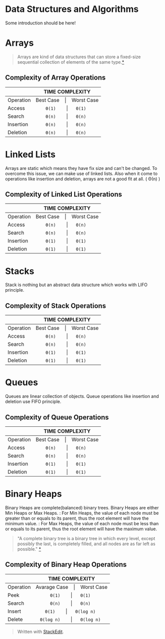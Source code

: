 # Data Structures and Algorithms
Some introduction should be here!
# Arrays
>Arrays are kind of data structures that can store a fixed-size sequential collection of elements of the same type.[*](https://www.tutorialspoint.com/cprogramming/c_arrays.htm)

##  Complexity of Array Operations
|                | TIME COMPLEXITY       |              
|----------------|:-------------------------------:|
|Operation|Best Case  &nbsp;&nbsp;&nbsp;\|  &nbsp;&nbsp;&nbsp;Worst Case
|Access         |` Θ(1)  `&nbsp;&nbsp;&nbsp;&nbsp;&nbsp;&nbsp;\|&nbsp;&nbsp;&nbsp;&nbsp;&nbsp;&nbsp;` Θ(1)  `
|Search         |` Θ(n)  `&nbsp;&nbsp;&nbsp;&nbsp;&nbsp;&nbsp;\|&nbsp;&nbsp;&nbsp;&nbsp;&nbsp;&nbsp;` Θ(n)  `
|Insertion         |` Θ(n)  `&nbsp;&nbsp;&nbsp;&nbsp;&nbsp;&nbsp;\|&nbsp;&nbsp;&nbsp;&nbsp;&nbsp;&nbsp;` Θ(n)  `
|Deletion          |` Θ(n)  `&nbsp;&nbsp;&nbsp;&nbsp;&nbsp;&nbsp;\|&nbsp;&nbsp;&nbsp;&nbsp;&nbsp;&nbsp;` Θ(n)  `

# Linked Lists
Arrays are static which means they have fix size and can't be changed. To overcome this issue, we can make use of linked lists. Also when it come to operations like insertion and deletion, arrays are not a good fit at all. ( Θ(n) )


##  Complexity of Linked List Operations
|                | TIME COMPLEXITY       |              
|----------------|:-------------------------------:|
|Operation|Best Case  &nbsp;&nbsp;&nbsp;\|  &nbsp;&nbsp;&nbsp;Worst Case
|Access         |` Θ(n)  `&nbsp;&nbsp;&nbsp;&nbsp;&nbsp;&nbsp;\|&nbsp;&nbsp;&nbsp;&nbsp;&nbsp;&nbsp;` Θ(n)  `
|Search         |` Θ(n)  `&nbsp;&nbsp;&nbsp;&nbsp;&nbsp;&nbsp;\|&nbsp;&nbsp;&nbsp;&nbsp;&nbsp;&nbsp;` Θ(n)  `
|Insertion         |` Θ(1)  `&nbsp;&nbsp;&nbsp;&nbsp;&nbsp;&nbsp;\|&nbsp;&nbsp;&nbsp;&nbsp;&nbsp;&nbsp;` Θ(1)  `
|Deletion          |` Θ(1)  `&nbsp;&nbsp;&nbsp;&nbsp;&nbsp;&nbsp;\|&nbsp;&nbsp;&nbsp;&nbsp;&nbsp;&nbsp;` Θ(1)  `

# Stacks
Stack is nothing but an abstract data structure which works with LIFO principle.

##  Complexity of Stack Operations
|                | TIME COMPLEXITY       |              
|----------------|:-------------------------------:|
|Operation|Best Case  &nbsp;&nbsp;&nbsp;\|  &nbsp;&nbsp;&nbsp;Worst Case
|Access         |` Θ(n)  `&nbsp;&nbsp;&nbsp;&nbsp;&nbsp;&nbsp;\|&nbsp;&nbsp;&nbsp;&nbsp;&nbsp;&nbsp;` Θ(n)  `
|Search         |` Θ(n)  `&nbsp;&nbsp;&nbsp;&nbsp;&nbsp;&nbsp;\|&nbsp;&nbsp;&nbsp;&nbsp;&nbsp;&nbsp;` Θ(n)  `
|Insertion         |` Θ(1)  `&nbsp;&nbsp;&nbsp;&nbsp;&nbsp;&nbsp;\|&nbsp;&nbsp;&nbsp;&nbsp;&nbsp;&nbsp;` Θ(1)  `
|Deletion          |` Θ(1)  `&nbsp;&nbsp;&nbsp;&nbsp;&nbsp;&nbsp;\|&nbsp;&nbsp;&nbsp;&nbsp;&nbsp;&nbsp;` Θ(1)  `

# Queues
Queues are linear collection of objects. Queue operations like insertion and deletion use FIFO principle.


##  Complexity of Queue Operations
|                | TIME COMPLEXITY       |              
|----------------|:-------------------------------:|
|Operation|Best Case  &nbsp;&nbsp;&nbsp;\|  &nbsp;&nbsp;&nbsp;Worst Case
|Access         |` Θ(n)  `&nbsp;&nbsp;&nbsp;&nbsp;&nbsp;&nbsp;\|&nbsp;&nbsp;&nbsp;&nbsp;&nbsp;&nbsp;` Θ(n)  `
|Search         |` Θ(n)  `&nbsp;&nbsp;&nbsp;&nbsp;&nbsp;&nbsp;\|&nbsp;&nbsp;&nbsp;&nbsp;&nbsp;&nbsp;` Θ(n)  `
|Insertion         |` Θ(1)  `&nbsp;&nbsp;&nbsp;&nbsp;&nbsp;&nbsp;\|&nbsp;&nbsp;&nbsp;&nbsp;&nbsp;&nbsp;` Θ(1)  `
|Deletion          |` Θ(1)  `&nbsp;&nbsp;&nbsp;&nbsp;&nbsp;&nbsp;\|&nbsp;&nbsp;&nbsp;&nbsp;&nbsp;&nbsp;` Θ(1)  `


# Binary Heaps
Binary Heaps are complete(balanced) binary trees. Binary Heaps are either Min Heaps or Max Heaps. 
: For Min Heaps, the value of each node must be greater than or equals to its parent, thus the root element will have the minimum value. 
: For Max Heaps, the value of each node must be less than or equals to its parent, thus the root element will have the maximum value.
 >"A complete binary tree is a binary tree in which every level, except possibly the last, is completely filled, and all nodes are as far left as possible." [*](http://web.cecs.pdx.edu/~sheard/course/Cs163/Doc/FullvsComplete.html)

##  Complexity of Binary Heap Operations
|                | TIME COMPLEXITY       |              
|----------------|:-------------------------------:|
|Operation|Avarage Case  &nbsp;&nbsp;&nbsp;\|  &nbsp;&nbsp;&nbsp;Worst Case
|Peek         |` Θ(1)  `&nbsp;&nbsp;&nbsp;&nbsp;&nbsp;&nbsp;\|&nbsp;&nbsp;&nbsp;&nbsp;&nbsp;&nbsp;` Θ(1)  `
|Search         |` Θ(n)  `&nbsp;&nbsp;&nbsp;&nbsp;&nbsp;&nbsp;\|&nbsp;&nbsp;&nbsp;&nbsp;&nbsp;&nbsp;` Θ(n)  `
|Insert         |` Θ(1)  `&nbsp;&nbsp;&nbsp;&nbsp;&nbsp;&nbsp;\|&nbsp;&nbsp;&nbsp;&nbsp;&nbsp;&nbsp;` Θ(log n)  `
|Delete         |` Θ(log n)  `&nbsp;&nbsp;&nbsp;&nbsp;&nbsp;&nbsp;\|&nbsp;&nbsp;&nbsp;&nbsp;&nbsp;&nbsp;` Θ(log n)  `




















> Written with [StackEdit](https://stackedit.io/).
<!--stackedit_data:
eyJoaXN0b3J5IjpbMTQ3ODE2ODg2Ml19
-->